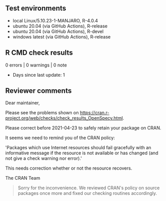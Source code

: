 ## Test environments

* local Linux/5.10.23-1-MANJARO, R-4.0.4
* ubuntu 20.04 (via GitHub Actions), R-release
* ubuntu 20.04 (via GitHub Actions), R-devel
* windows latest (via GitHub Actions), R-release


## R CMD check results

0 errors | 0 warnings | 0 note

* Days since last update: 1


## Reviewer comments

Dear maintainer,

Please see the problems shown on
<https://cran.r-project.org/web/checks/check_results_OpenSpecy.html>.

Please correct before 2021-04-23 to safely retain your package on CRAN.

It seems we need to remind you of the CRAN policy:

'Packages which use Internet resources should fail gracefully with an informative message
if the resource is not available or has changed (and not give a check warning nor error).'

This needs correction whether or not the resource recovers.

The CRAN Team

> Sorry for the inconvenience. We reviewed CRAN's policy on source packages once
> more and fixed our checking routines accordingly.
